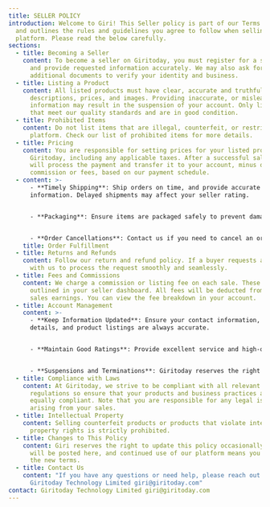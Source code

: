 ```yaml
---
title: SELLER POLICY
introduction: Welcome to Giri! This Seller policy is part of our Terms of Use
  and outlines the rules and guidelines you agree to follow when selling on our
  platform. Please read the below carefully.
sections:
  - title: Becoming a Seller
    content: To become a seller on Giritoday, you must register for a seller account
      and provide requested information accurately. We may also ask for
      additional documents to verify your identity and business.
  - title: Listing a Product
    content: All listed products must have clear, accurate and truthful product
      descriptions, prices, and images. Providing inaccurate, or misleading
      information may result in the suspension of your account. Only list items
      that meet our quality standards and are in good condition.
  - title: Prohibited Items
    content: Do not list items that are illegal, counterfeit, or restricted on our
      platform. Check our list of prohibited items for more details.
  - title: Pricing
    content: You are responsible for setting prices for your listed products on
      Giritoday, including any applicable taxes. After a successful sale, we
      will process the payment and transfer it to your account, minus our
      commission or fees, based on our payment schedule.
  - content: >-
      - **Timely Shipping**: Ship orders on time, and provide accurate tracking
      information. Delayed shipments may affect your seller rating.


      - **Packaging**: Ensure items are packaged safely to prevent damage during delivery.


      - **Order Cancellations**: Contact us if you need to cancel an order. Frequent cancellations may impact your account.
    title: Order Fulfillment
  - title: Returns and Refunds
    content: Follow our return and refund policy. If a buyer requests a return, work
      with us to process the request smoothly and seamlessly.
  - title: Fees and Commissions
    content: We charge a commission or listing fee on each sale. These fees are
      outlined in your seller dashboard. All fees will be deducted from your
      sales earnings. You can view the fee breakdown in your account.
  - title: Account Management
    content: >-
      - **Keep Information Updated**: Ensure your contact information, bank
      details, and product listings are always accurate.


      - **Maintain Good Ratings**: Provide excellent service and high-quality products to keep your seller ratings high.


      - **Suspensions and Terminations**: Giritoday reserves the right to suspend or terminate your account if you violate this policy or if we receive negative feedback from buyers with respect to your product.
  - title: Compliance with Laws
    content: At Giritoday, we strive to be compliant with all relevant laws and
      regulations so ensure that your products and business practices are
      equally compliant. Note that you are responsible for any legal issues
      arising from your sales.
  - title: Intellectual Property
    content: Selling counterfeit products or products that violate intellectual
      property rights is strictly prohibited.
  - title: Changes to This Policy
    content: Giri reserves the right to update this policy occasionally. Any changes
      will be posted here, and continued use of our platform means you accept
      the new terms.
  - title: Contact Us
    content: "If you have any questions or need help, please reach out to us at:
      Giritoday Technology Limited giri@giritoday.com"
contact: Giritoday Technology Limited giri@giritoday.com
---
```

